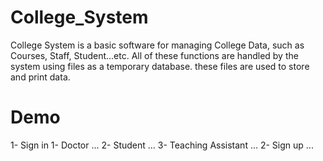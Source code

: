 # College_System
College System is a basic software for managing College Data, such as Courses, Staff, Student...etc. All of these functions are handled by the system using files as a temporary database. these files are used to store and print data.

# Demo
1- Sign in
    1- Doctor
        ...
    2- Student
        ...
    3- Teaching Assistant
        ...
2- Sign up
    ...
 
